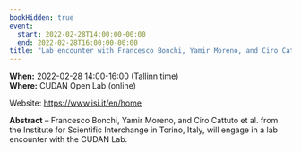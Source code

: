 ```yaml
---
bookHidden: true
event:
  start: 2022-02-28T14:00:00-00:00
  end: 2022-02-28T16:00:00-00:00
title: "Lab encounter with Francesco Bonchi, Yamir Moreno, and Ciro Cattuto et al. from Institute for Scientific Interchange, Torino, Italy"
---
```


**When:** 2022-02-28 14:00-16:00 (Tallinn time)  
**Where:** CUDAN Open Lab (online)  
 
Website: https://www.isi.it/en/home  

<!--more-->
**Abstract** – Francesco Bonchi, Yamir Moreno, and Ciro Cattuto et al. from the Institute for Scientific Interchange in Torino, Italy, will engage in a lab encounter with the CUDAN Lab.
